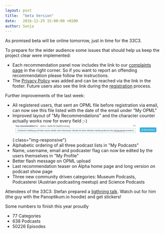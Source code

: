 ```yaml
---
layout: post
title:  "beta Version"
date:   2016-12-25 15:00:00 +0200
author: Sonja
---
```


As promised beta will be online tomorrow, just in time for the 33C3.

To prepare for the wider audience some issues that should help us keep the project clear were implemented:
* Each recommendation panel now includes the link to our [complaints page](https://www.panoptikum.io/complaints/) in the right corner. So if you want to report an offending recommendation please follow the instructions.
* The [Privacy Policy](https://www.panoptikum.io/privacy/) was added and can be reached via the link in the footer. Future users also see the link during the [registration](https://alpha.panoptikum.io/users/new) process.

Further improvements of the last week:
* All registered users, that sent an OPML file before registration via email, can now see this file listed with the date of the email under "My OPML"
* Improved layout of "My Recommendations" and the character counter actually works now for every field ;-) ![My Recommendations](/img/recommendation_text.jpg){:class="img-responsive"}
* Alphabetic ordering of all three podcast lists in "My Podcasts"
* Name, username, email and podcaster flag can now be edited by the users themselves in "My Profile"
* Better flash message on OPML upload
* Last recommendation teaser on Alpha home page and long version on podcast show page
* Three new community driven categories: Museum Podcasts, Podcasterei (Austrian podcasting meetup) and Science Podcasts

Attendees of the 33C3: Stefan prepared a [ligthning talk](https://www.panoptikum.io/33c3). Watch out for him (the guy with the Panoptikum.io hoodie) and get stickers!

Some numbers to finish this year proudly
* 77 Categories
* 638 Podcasts
* 50226 Episodes
